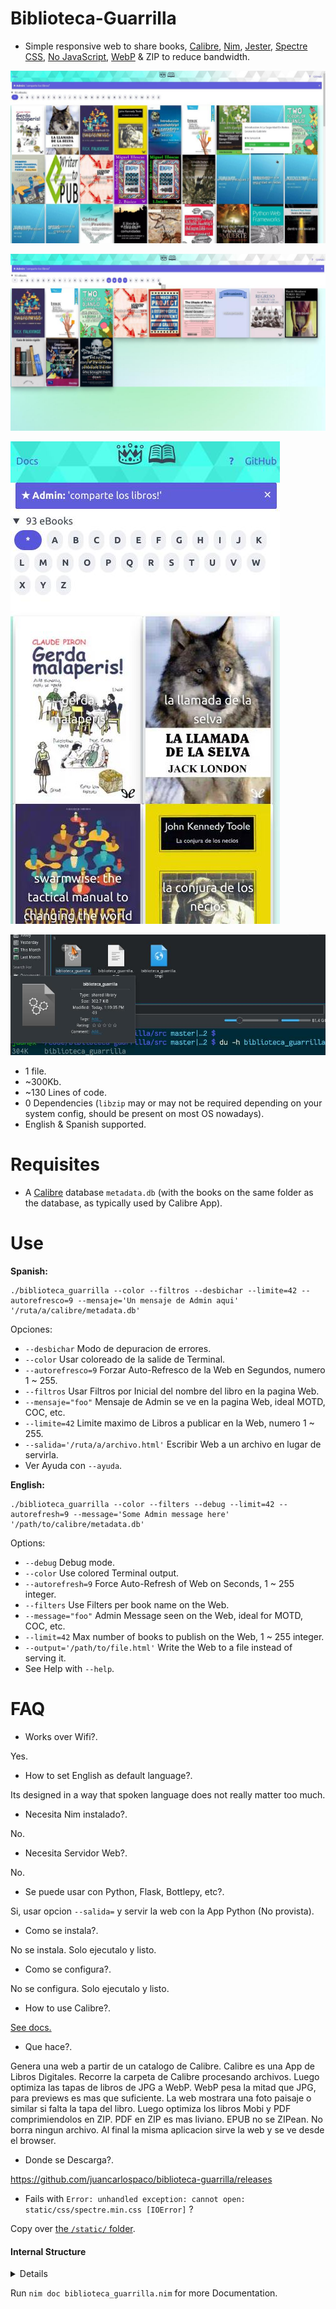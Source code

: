 # Biblioteca-Guarrilla

- Simple responsive web to share books, [Calibre](https://calibre-ebook.com), [Nim](https://nim-lang.org), [Jester](https://github.com/dom96/jester#jester), [Spectre CSS](https://picturepan2.github.io/spectre/getting-started.html), [No JavaScript](http://tonsky.me/blog/disenchantment), [WebP](https://developers.google.com/speed/webp) &amp; ZIP to reduce bandwidth.


![Biblioteca-Guarrilla](https://raw.githubusercontent.com/juancarlospaco/biblioteca-guarrilla/master/temp.jpg "Biblioteca-Guarrilla")


![Biblioteca-Guarrilla](https://raw.githubusercontent.com/juancarlospaco/biblioteca-guarrilla/master/temp1.jpg "Biblioteca-Guarrilla")


![Biblioteca-Guarrilla](https://raw.githubusercontent.com/juancarlospaco/biblioteca-guarrilla/master/temp2.jpg "Mobile Responsive")


![Biblioteca-Guarrilla](https://raw.githubusercontent.com/juancarlospaco/biblioteca-guarrilla/master/temp4.jpg "300Kb file size")


- 1 file.
- ~300Kb.
- ~130 Lines of code.
- 0 Dependencies (`libzip` may or may not be required depending on your system config, should be present on most OS nowadays).
- English & Spanish supported.


# Requisites

- A [Calibre](https://calibre-ebook.com) database `metadata.db` (with the books on the same folder as the database, as typically used by Calibre App).


# Use

**Spanish:**

```
./biblioteca_guarrilla --color --filtros --desbichar --limite=42 --autorefresco=9 --mensaje='Un mensaje de Admin aqui' '/ruta/a/calibre/metadata.db'
```

Opciones:

- `--desbichar` Modo de depuracion de errores.
- `--color` Usar coloreado de la salide de Terminal.
- `--autorefresco=9` Forzar Auto-Refresco de la Web en Segundos, numero 1 ~ 255.
- `--filtros` Usar Filtros por Inicial del nombre del libro en la pagina Web.
- `--mensaje="foo"` Mensaje de Admin se ve en la pagina Web, ideal MOTD, COC, etc.
- `--limite=42` Limite maximo de Libros a publicar en la Web, numero 1 ~ 255.
- `--salida='/ruta/a/archivo.html'` Escribir Web a un archivo en lugar de servirla.
- Ver Ayuda con `--ayuda`.

**English:**

```
./biblioteca_guarrilla --color --filters --debug --limit=42 --autorefresh=9 --message='Some Admin message here' '/path/to/calibre/metadata.db'
```

Options:

- `--debug` Debug mode.
- `--color` Use colored Terminal output.
- `--autorefresh=9` Force Auto-Refresh of Web on Seconds, 1 ~ 255 integer.
- `--filters` Use Filters per book name on the Web.
- `--message="foo"` Admin Message seen on the Web, ideal for MOTD, COC, etc.
- `--limit=42` Max number of books to publish on the Web, 1 ~ 255 integer.
- `--output='/path/to/file.html'` Write the Web to a file instead of serving it.
- See Help with `--help`.


# FAQ

- Works over Wifi?.

Yes.

- How to set English as default language?.

Its designed in a way that spoken language does not really matter too much.

- Necesita Nim instalado?.

No.

- Necesita Servidor Web?.

No.

- Se puede usar con Python, Flask, Bottlepy, etc?.

Si, usar opcion `--salida=` y servir la web con la App Python (No provista).

- Como se instala?.

No se instala. Solo ejecutalo y listo.

- Como se configura?.

No se configura. Solo ejecutalo y listo.

- How to use Calibre?.

[See docs.](https://calibre-ebook.com/help)

- Que hace?.

Genera una web a partir de un catalogo de Calibre.
Calibre es una App de Libros Digitales.
Recorre la carpeta de Calibre procesando archivos.
Luego optimiza las tapas de libros de JPG a WebP.
WebP pesa la mitad que JPG, para previews es mas que suficiente.
La web mostrara una foto paisaje o similar si falta la tapa del libro.
Luego optimiza los libros Mobi y PDF comprimiendolos en ZIP.
PDF en ZIP es mas liviano. EPUB no se ZIPean. No borra ningun archivo.
Al final la misma aplicacion sirve la web y se ve desde el browser.

- Donde se Descarga?.

https://github.com/juancarlospaco/biblioteca-guarrilla/releases

- Fails with `Error: unhandled exception: cannot open: static/css/spectre.min.css [IOError]` ?

Copy over [the `/static/` folder](https://github.com/juancarlospaco/biblioteca-guarrilla/tree/master/src/static/css).


#### Internal Structure

<details>

![Biblioteca-Guarrilla](https://raw.githubusercontent.com/juancarlospaco/biblioteca-guarrilla/master/dot.jpg "GraphViz Plot for Developers")

</details>


Run `nim doc biblioteca_guarrilla.nim` for more Documentation.
